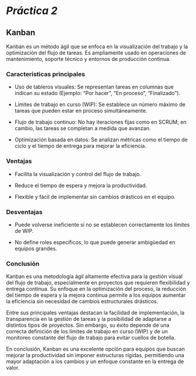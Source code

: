 # _Práctica 2_

## Kanban

Kanban es un método ágil que se enfoca en la visualización del trabajo y la optimización del flujo de tareas. Es ampliamente usado en operaciones de mantenimiento, soporte técnico y entornos de producción continua.

### Características principales

- Uso de tableros visuales: Se representan tareas en columnas que indican su estado (Ejemplo: “Por hacer”, “En proceso”, “Finalizado”).

- Límites de trabajo en curso (WIP): Se establece un número máximo de tareas que pueden estar en proceso simultáneamente.

- Flujo de trabajo continuo: No hay iteraciones fijas como en SCRUM; en cambio, las tareas se completan a medida que avanzan.

- Optimización basada en datos: Se analizan métricas como el tiempo de ciclo y el tiempo de entrega para mejorar la eficiencia.

### Ventajas

- Facilita la visualización y control del flujo de trabajo.

- Reduce el tiempo de espera y mejora la productividad.

- Flexible y fácil de implementar sin cambios drásticos en el equipo.

### Desventajas

- Puede volverse ineficiente si no se establecen correctamente los límites de WIP.

- No define roles específicos, lo que puede generar ambigüedad en equipos grandes.

### Conclusión

Kanban es una metodología ágil altamente efectiva para la gestión visual del flujo de trabajo, especialmente en proyectos que requieren flexibilidad y entrega continua. Su enfoque en la optimización del proceso, la reducción del tiempo de espera y la mejora continua permite a los equipos aumentar la eficiencia sin necesidad de cambios estructurales drásticos.

Entre sus principales ventajas destacan la facilidad de implementación, la transparencia en la gestión de tareas y la posibilidad de adaptarse a distintos tipos de proyectos. Sin embargo, su éxito depende de una correcta definición de los límites de trabajo en curso (WIP) y de un monitoreo constante del flujo de trabajo para evitar cuellos de botella.

En conclusión, Kanban es una excelente opción para equipos que buscan mejorar la productividad sin imponer estructuras rígidas, permitiendo una mayor adaptación a los cambios y un enfoque constante en la entrega de valor.